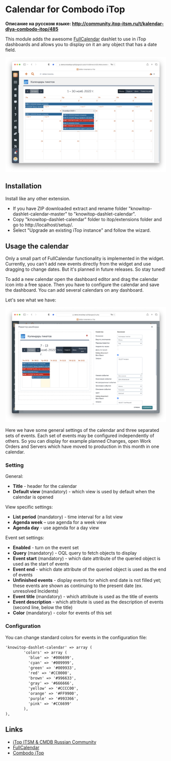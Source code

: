 # Calendar for Combodo iTop

**Описание на русском языке: http://community.itop-itsm.ru/t/kalendar-dlya-combodo-itop/485**

This module adds the awesome [FullCalendar](https://fullcalendar.io) dashlet to use in iTop dashboards and allows you to display on it an any object that has a date field.

![dashboard-calendar.png](docs/dashboard-calendar.png)

## Installation

Install like any other extension. 

 - If you have ZIP downloaded extract and rename folder "knowitop-dashlet-calendar-master" to "knowitop-dashlet-calendar".
 - Copy "knowitop-dashlet-calendar" folder to itop/extensions folder and go to http://localhost/setup/.
 - Select "Upgrade an existing iTop instance" and follow the wizard.

## Usage the calendar

Only a small part of FullCalendar functionality is implemented in the widget. Currently, you can't add new events directly from the widget and use dragging to change dates. But it's planned in future releases. So stay tuned!

To add a new calendar open the dashboard editor and drag the calendar icon into a free space. Then you have to configure the calendar and save the dashboard. You can add several calendars on any dashboard.

Let's see what we have:

![dashboard-calendar-edit.png](docs/dashboard-calendar-edit.png)

Here we have some general settings of the calendar and three separated sets of events. Each set of events may be configured independently of others. So you can display for example planned Changes, open Work Orders and Servers which have moved to production in this month in one calendar.

### Setting

General:
 - **Title** - header for the calendar
 - **Default view** (mandatory) - which view is used by default when the calendar is opened

View specific settings:
 - **List period** (mandatory) - time interval for a list view
 - **Agenda week** – use agenda for a week view
 - **Agenda day** - use agenda for a day view

Event set settings:
 - **Enabled** - turn on the event set
 - **Query** (mandatory) - OQL query to fetch objects to display
 - **Event start** (mandatory) - which date attribute of the queried object is used as the start of events
 - **Event end** - which date attribute of the queried object is used as the end of events
 - **Unfinished events** - display events for which end date is not filled yet; these events are shown as continuing to the present date (ex. unresolved Incidents)
 - **Event title** (mandatory) - which attribute is used as the title of events
 - **Event description** - which attribute is used as the description of events (second line, below the title)
 - **Color** (mandatory) - color for events of this set

### Configuration

You can change standard colors for events in the configuration file:
```
'knowitop-dashlet-calendar' => array (
        'colors' => array (
          'blue' => '#006699',
          'cyan' => '#009999',
          'green' => '#009933',
          'red' => '#CC0000',
          'brown' => '#996633',
          'gray' => '#666666',
          'yellow' => '#CCCC00',
          'orange' => '#FF9900',
          'purple' => '#993366',
          'pink' => '#CC6699'
        ),
),
```

## Links
- [iTop ITSM & CMDB Russian Community](http://community.itop-itsm.ru)
- [FullCalendar](https://fullcalendar.io)
- [Combodo iTop](http://www.combodo.com/itop)
